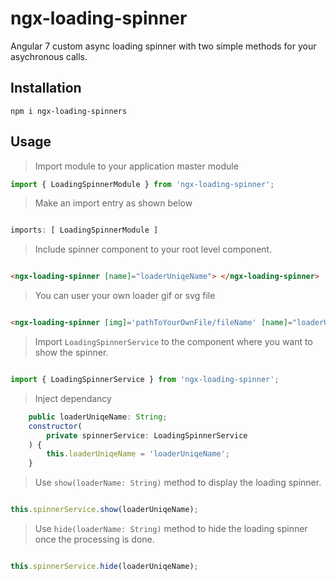 # ngx-loading-spinner 
Angular 7 custom async loading spinner with two simple methods for your asychronous calls.

## Installation

`npm i ngx-loading-spinners`

## Usage 

> Import module to your application master module

```javascript
import { LoadingSpinnerModule } from 'ngx-loading-spinner';
```

> Make an import entry as shown below

```javascript

imports: [ LoadingSpinnerModule ]

```

> Include spinner component to your root level component.

```html

<ngx-loading-spinner [name]="loaderUniqeName"> </ngx-loading-spinner>

```

> You can user your own loader gif or svg file

```html

<ngx-loading-spinner [img]='pathToYourOwnFile/fileName' [name]="loaderUniqeName"> </ngx-loading-spinner>

```

> Import `LoadingSpinnerService` to the component where you want to show the spinner.

```javascript

import { LoadingSpinnerService } from 'ngx-loading-spinner';

```

> Inject dependancy 

```javascript
    public loaderUniqeName: String;
    constructor(
        private spinnerService: LoadingSpinnerService
    ) { 
        this.loaderUniqeName = 'loaderUniqeName';
    }

```

> Use `show(loaderName: String)` method to display the loading spinner.

```javascript

this.spinnerService.show(loaderUniqeName);

```

> Use `hide(loaderName: String)` method to hide the loading spinner once the processing is done.

```javascript

this.spinnerService.hide(loaderUniqeName);

```